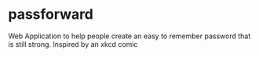 passforward
===========

Web Application to help people create an easy to remember password that is still strong. Inspired by an xkcd comic
